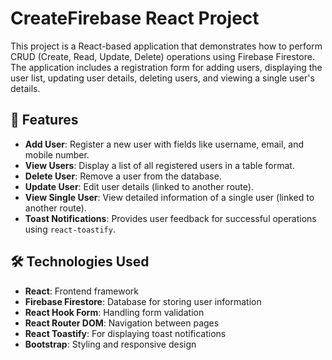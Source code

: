# CreateFirebase React Project

This project is a React-based application that demonstrates how to perform CRUD (Create, Read, Update, Delete) operations using Firebase Firestore. The application includes a registration form for adding users, displaying the user list, updating user details, deleting users, and viewing a single user's details.

## 🚀 Features

- **Add User**: Register a new user with fields like username, email, and mobile number.
- **View Users**: Display a list of all registered users in a table format.
- **Delete User**: Remove a user from the database.
- **Update User**: Edit user details (linked to another route).
- **View Single User**: View detailed information of a single user (linked to another route).
- **Toast Notifications**: Provides user feedback for successful operations using `react-toastify`.

## 🛠️ Technologies Used

- **React**: Frontend framework
- **Firebase Firestore**: Database for storing user information
- **React Hook Form**: Handling form validation
- **React Router DOM**: Navigation between pages
- **React Toastify**: For displaying toast notifications
- **Bootstrap**: Styling and responsive design
